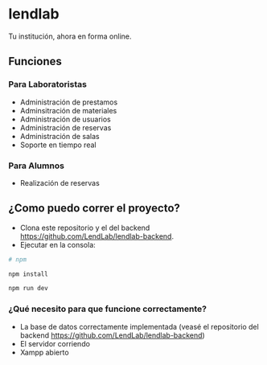 # lendlab

Tu institución, ahora en forma online.

## Funciones
### Para Laboratoristas
* Administración de prestamos
* Adminsitración de materiales
* Administración de usuarios
* Administración de reservas
* Administración de salas
* Soporte en tiempo real

### Para Alumnos
* Realización de reservas

## ¿Como puedo correr el proyecto?

* Clona este repositorio y el del backend https://github.com/LendLab/lendlab-backend.
* Ejecutar en la consola:

```bash
# npm

npm install

npm run dev

```

### ¿Qué necesito para que funcione correctamente?

* La base de datos correctamente implementada (veasé el repositorio del backend https://github.com/LendLab/lendlab-backend)
* El servidor corriendo
* Xampp abierto

